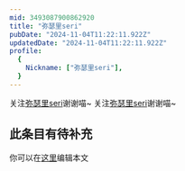 ```yaml
---
mid: 3493087900862920
title: "弥瑟里seri"
pubDate: "2024-11-04T11:22:11.922Z"
updatedDate: "2024-11-04T11:22:11.922Z"
profile:
  {
    Nickname: ["弥瑟里seri"],
  }
---
```


关注[弥瑟里seri](https://space.bilibili.com/3493087900862920)谢谢喵~ 关注[弥瑟里seri](https://space.bilibili.com/3493087900862920)谢谢喵~

## 此条目有待补充
你可以在[这里](https://github.com/Yuhanawa/VTuber.ICU-Content/edit/master/v/弥瑟里seri/index.md)编辑本文
